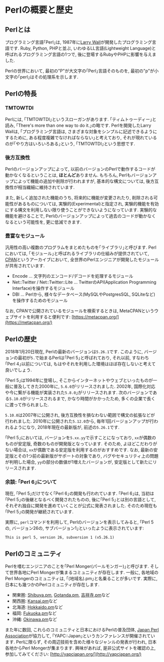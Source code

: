 # Perlの概要と歴史

## Perlとは

プログラミング言語｢Perl｣は, 1987年に[Larry Wall](https://ja.wikipedia.org/wiki/%E3%83%A9%E3%83%AA%E3%83%BC%E3%83%BB%E3%82%A6%E3%82%A9%E3%83%BC%E3%83%AB)が開発したプログラミング言語です.
Ruby, Python, PHPと並ぶ, いわゆるLL言語(Lightweight Language)と呼ばれるプログラミング言語の1つで, 後に登場するRubyやPHPに影響を与えました.

Perlの世界において, 最初の"P"が大文字の｢Perl｣言語そのものを, 最初の"p"が小文字の｢perl｣はその処理系を示します.

## Perlの特長

### TMTOWTDI

Perlには, ｢TMTOWTDI｣というスローガンがあります. ｢ティムトゥーディー｣と読み, ｢There's more than one way to do it.｣の略です.
Perlを開発したLarry Wallは, ｢プログラミング言語は, さまざまな対象をシンプルに記述できるようにするために, ある程度複雑でなければならない｣と考えており, それが現れているのが｢やり方はいろいろある｣という, ｢TMTOWTDI｣という思想です.

### 後方互換性

Perlのバージョンアップによって, 以前のバージョンのPerlで動作するコードが動かなくなるということは, **ほとんど**ありません.
もちろん, Perlもバージョンアップによって機能の追加や削除が行われますが, 基本的な構文については, 後方互換性が相当繊細に維持されています.

また, 新しく追加された機能のうち, 将来的に機能が変更されたり, 削除される可能性があるものについては, 実験的(Experimental)と指定され, 実験的機能を有効にする構文を利用しない限り使うことができないようになっています.
実験的な機能を避けることで, Perlのバージョンアップによって過去のコードが動かなくなるという可能性を, 更に低減できます.

### 豊富なモジュール

汎用性の高い複数のプログラムをまとめたものを｢ライブラリ｣と呼びます. Perlにおいては, ｢モジュール｣と呼ばれるライブラリの仕組みが提供されていて, [CPAN](https://www.cpan.org/)というアーカイブにおいて, 全世界のPerlエンジニアが開発したモジュールが共有されています.

- Encode ... 文字列のエンコード/デコードを処理するモジュール
- Net::Twitter / Net::Twitter::Lite ... TwitterのAPI(Application Programming Interface)を操作するモジュール
- DBI ... Perlから, 様々なデータベース(MySQLやPostgresSQL, SQLiteなど)を操作するためのモジュール

なお, CPANで公開されているモジュールを検索するときは, MetaCPANというウェブサイトを利用すると便利です: [https://metacpan.org/](https://metacpan.org/)

## Perlの歴史

2018年1月20日現在, Perlの最新のバージョンは`5.26.1`です. このように, バージョンの最初が`5.`で始まるPerlは｢Perl 5｣と呼ばれており, それ以前, すなわち｢Perl 4｣以前については, もはやそれを利用した環境はほぼ存在しないと考えて良いでしょう.

｢Perl 5｣は1994年に登場し, そこからインターネットやウェブといったものが一般に普及してきた2000年に, `5.6.0`がリリースされました.
2002年, 国際化対応や今に繋がる機能が実装された`5.8.0`｣がリリースされます. 次のバージョンである`5.10.0`がリリースされるまで, かなり時間がかかったため, 多くの企業で長くに渡って作られました.

`5.10.0`は2007年に公開され, 後方互換性を損なわない範囲で構文の拡張などが行われました. 2010年に公開された`5.12.0`から, 毎年1回バージョンアップが行われるようになり, 2018年現在の最新版が, 前述の`5.26.1`です.

｢Perl 5｣においては, バージョンを`5.xx.yy`で示すことになっており, `xx`が偶数のものが安定版, 奇数のものが開発版となっています. そのため, よほどこだわりがない場合は, `xx`が偶数である安定版を利用するのがおすすめです.
なお, 最新の安定版とその1つ前の最新版がサポートの対象であり, バグやセキュリティ上の問題が判明した場合, `yy`の部分の数値が1増えたバージョンが, 安定版として新たにリリースされます.

### 余談: ｢Perl 6｣について

現在, ｢Perl 5｣だけでなく｢Perl 6｣の開発も行われています.
｢Perl 6｣は, 当初は｢Perl 5｣の後継となるべく開発されたものの, 後に｢Perl 5｣とは別の言語として, それぞれ独自に開発を進めていくことが公式に発表されました. そのため現在も｢Perl 5｣の開発が継続されています.

実際に, `perl`コマンドを利用して, Perlのバージョンを表示してみると, ｢Perl 5の, バージョン26の, サブバージョン1｣といったように表示されています:

```
This is perl 5, version 26, subversion 1 (v5.26.1)
```

## Perlのコミュニティ

Perlを嗜むエンジニアのことを｢Perl Monger(パールモンガー)｣と呼びます. そして世界各地にPerl Mongerが集まるコミュニティが存在します. 一般に, 各地域のPerl Mongerのコミュニティは, ｢(地域名).pm｣と名乗ることが多いです.
実際に, 日本にも幾つかのPerlコミュニティが存在します.

- 関東圏: [Shibuya.pm](http://shibuya.pm.org/), [Gotanda.pm](http://gotanda.pm.org/), [吉祥寺.pm](https://kichijojipm.connpass.com/)など
- 関西圏: [Kansai.pm](http://kansai.pm.org/)など
- 北海道: [Hokkaido.pm](http://hokkaido.pm.org/)など
- 福岡: [Fukuoka.pm](http://fukuoka.pm.org/)など
- 沖縄: [Okinawa.pm](http://okinawa.pm.org/)など

また年に数回, これらのコミュニティと日本におけるPerlの普及団体, [Japan Perl Association](http://japan.perlassociation.org/)が協力して, ｢YAPC::Japan｣というカンファレンスが開催されています.
Perlに限らず, その周辺技術を含めた様々なジャンルの発表が行われ, 日本各地からPerl Mongerが集まります. 興味があれば, 是非公式サイトを確認の上, 参加してみてください: [http://yapcjapan.org/](http://yapcjapan.org/)
